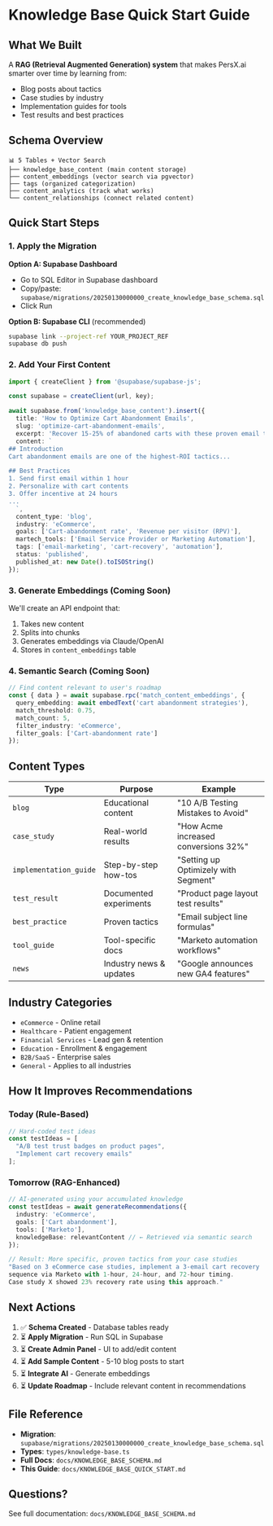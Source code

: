 # Knowledge Base Quick Start Guide

## What We Built

A **RAG (Retrieval Augmented Generation) system** that makes PersX.ai smarter over time by learning from:
- Blog posts about tactics
- Case studies by industry
- Implementation guides for tools
- Test results and best practices

## Schema Overview

```
📊 5 Tables + Vector Search
├── knowledge_base_content (main content storage)
├── content_embeddings (vector search via pgvector)
├── tags (organized categorization)
├── content_analytics (track what works)
└── content_relationships (connect related content)
```

## Quick Start Steps

### 1. Apply the Migration

**Option A: Supabase Dashboard**
- Go to SQL Editor in Supabase dashboard
- Copy/paste: `supabase/migrations/20250130000000_create_knowledge_base_schema.sql`
- Click Run

**Option B: Supabase CLI** (recommended)
```bash
supabase link --project-ref YOUR_PROJECT_REF
supabase db push
```

### 2. Add Your First Content

```typescript
import { createClient } from '@supabase/supabase-js';

const supabase = createClient(url, key);

await supabase.from('knowledge_base_content').insert({
  title: 'How to Optimize Cart Abandonment Emails',
  slug: 'optimize-cart-abandonment-emails',
  excerpt: 'Recover 15-25% of abandoned carts with these proven email tactics',
  content: `
## Introduction
Cart abandonment emails are one of the highest-ROI tactics...

## Best Practices
1. Send first email within 1 hour
2. Personalize with cart contents
3. Offer incentive at 24 hours
...
  `,
  content_type: 'blog',
  industry: 'eCommerce',
  goals: ['Cart‑abandonment rate', 'Revenue per visitor (RPV)'],
  martech_tools: ['Email Service Provider or Marketing Automation'],
  tags: ['email-marketing', 'cart-recovery', 'automation'],
  status: 'published',
  published_at: new Date().toISOString()
});
```

### 3. Generate Embeddings (Coming Soon)

We'll create an API endpoint that:
1. Takes new content
2. Splits into chunks
3. Generates embeddings via Claude/OpenAI
4. Stores in `content_embeddings` table

### 4. Semantic Search (Coming Soon)

```typescript
// Find content relevant to user's roadmap
const { data } = await supabase.rpc('match_content_embeddings', {
  query_embedding: await embedText('cart abandonment strategies'),
  match_threshold: 0.75,
  match_count: 5,
  filter_industry: 'eCommerce',
  filter_goals: ['Cart‑abandonment rate']
});
```

## Content Types

| Type | Purpose | Example |
|------|---------|---------|
| `blog` | Educational content | "10 A/B Testing Mistakes to Avoid" |
| `case_study` | Real-world results | "How Acme increased conversions 32%" |
| `implementation_guide` | Step-by-step how-tos | "Setting up Optimizely with Segment" |
| `test_result` | Documented experiments | "Product page layout test results" |
| `best_practice` | Proven tactics | "Email subject line formulas" |
| `tool_guide` | Tool-specific docs | "Marketo automation workflows" |
| `news` | Industry news & updates | "Google announces new GA4 features" |

## Industry Categories

- `eCommerce` - Online retail
- `Healthcare` - Patient engagement
- `Financial Services` - Lead gen & retention
- `Education` - Enrollment & engagement
- `B2B/SaaS` - Enterprise sales
- `General` - Applies to all industries

## How It Improves Recommendations

### Today (Rule-Based)
```typescript
// Hard-coded test ideas
const testIdeas = [
  "A/B test trust badges on product pages",
  "Implement cart recovery emails"
];
```

### Tomorrow (RAG-Enhanced)
```typescript
// AI-generated using your accumulated knowledge
const testIdeas = await generateRecommendations({
  industry: 'eCommerce',
  goals: ['Cart abandonment'],
  tools: ['Marketo'],
  knowledgeBase: relevantContent // ← Retrieved via semantic search
});

// Result: More specific, proven tactics from your case studies
"Based on 3 eCommerce case studies, implement a 3-email cart recovery
sequence via Marketo with 1-hour, 24-hour, and 72-hour timing.
Case study X showed 23% recovery rate using this approach."
```

## Next Actions

1. ✅ **Schema Created** - Database tables ready
2. ⏳ **Apply Migration** - Run SQL in Supabase
3. ⏳ **Create Admin Panel** - UI to add/edit content
4. ⏳ **Add Sample Content** - 5-10 blog posts to start
5. ⏳ **Integrate AI** - Generate embeddings
6. ⏳ **Update Roadmap** - Include relevant content in recommendations

## File Reference

- **Migration**: `supabase/migrations/20250130000000_create_knowledge_base_schema.sql`
- **Types**: `types/knowledge-base.ts`
- **Full Docs**: `docs/KNOWLEDGE_BASE_SCHEMA.md`
- **This Guide**: `docs/KNOWLEDGE_BASE_QUICK_START.md`

## Questions?

See full documentation: `docs/KNOWLEDGE_BASE_SCHEMA.md`
